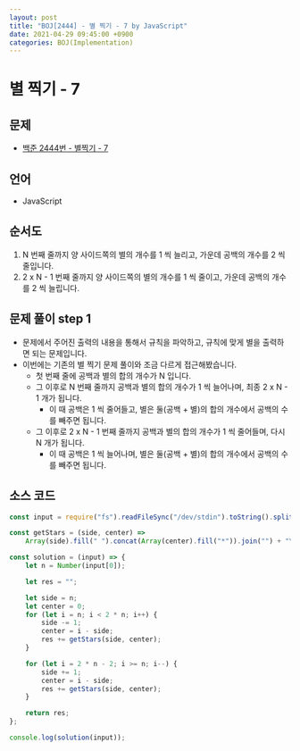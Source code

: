 ```yaml
---
layout: post
title: "BOJ[2444] - 별 찍기 - 7 by JavaScript"
date: 2021-04-29 09:45:00 +0900
categories: BOJ(Implementation)
---
```


# 별 찍기 - 7

## 문제

- [백준 2444번 - 별찍기 - 7](https://www.acmicpc.net/problem/2444)

## 언어

- JavaScript

## 순서도

1. N 번째 줄까지 양 사이드쪽의 별의 개수를 1 씩 늘리고, 가운데 공백의 개수를 2 씩 줄입니다.
2. 2 x N - 1 번째 줄까지 양 사이드쪽의 별의 개수를 1 씩 줄이고, 가운데 공백의 개수를 2 씩 늘립니다.

## 문제 풀이 step 1

- 문제에서 주어진 출력의 내용을 통해서 규칙을 파악하고, 규칙에 맞게 별을 출력하면 되는 문제입니다.
- 이번에는 기존의 별 찍기 문제 풀이와 조금 다르게 접근해봤습니다.
  - 첫 번째 줄에 공백과 별의 합의 개수가 N 입니다.
  - 그 이후로 N 번째 줄까지 공백과 별의 합의 개수가 1 씩 늘어나며, 최종 2 x N - 1 개가 됩니다.
    - 이 때 공백은 1 씩 줄어들고, 별은 둘(공백 + 별)의 합의 개수에서 공백의 수를 빼주면 됩니다.
  - 그 이후로 2 x N - 1 번째 줄까지 공백과 별의 합의 개수가 1 씩 줄어들며, 다시 N 개가 됩니다.
    - 이 때 공백은 1 씩 늘어나며, 별은 둘(공백 + 별)의 합의 개수에서 공백의 수를 빼주면 됩니다.

## 소스 코드

```jsx
const input = require("fs").readFileSync("/dev/stdin").toString().split("\n");

const getStars = (side, center) =>
	Array(side).fill(" ").concat(Array(center).fill("*")).join("") + "\n";

const solution = (input) => {
	let n = Number(input[0]);

	let res = "";

	let side = n;
	let center = 0;
	for (let i = n; i < 2 * n; i++) {
		side -= 1;
		center = i - side;
		res += getStars(side, center);
	}

	for (let i = 2 * n - 2; i >= n; i--) {
		side += 1;
		center = i - side;
		res += getStars(side, center);
	}

	return res;
};

console.log(solution(input));
```
